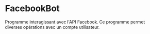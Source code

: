 FacebookBot
===========

Programme interagissant avec l'API Facebook. Ce programme permet diverses opérations avec un compte utilisateur.
